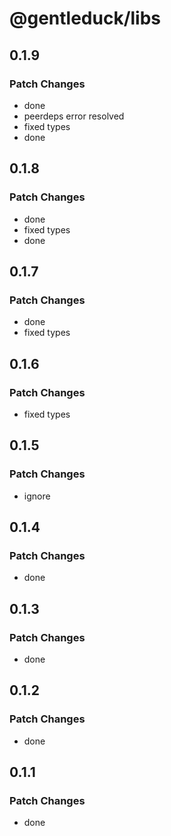 # @gentleduck/libs

## 0.1.9

### Patch Changes

- done
- peerdeps error resolved
- fixed types
- done

## 0.1.8

### Patch Changes

- done
- fixed types
- done

## 0.1.7

### Patch Changes

- done
- fixed types

## 0.1.6

### Patch Changes

- fixed types

## 0.1.5

### Patch Changes

- ignore

## 0.1.4

### Patch Changes

- done

## 0.1.3

### Patch Changes

- done

## 0.1.2

### Patch Changes

- done

## 0.1.1

### Patch Changes

- done
